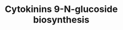 ---
annotations:
- id: PW:0000002
  parent: classic metabolic pathway
  type: Pathway Ontology
  value: classic metabolic pathway
authors:
- Anwesha
- Susan
- Eweitz
description: This event has been computationally inferred from an event that has been
  demonstrated in another species.<p>The inference is based on Ensembl Compara orthology
  projection. Briefly, reactions for which all involved PhysicalEntities (in input,
  output and catalyst) have a mapped ortholog or paralog are inferred to the other
  species. High-level events are also inferred for these events to allow for easier
  navigation.<p>Details of projection methods and parameters may be found <a href="/projection.html">here.</a><p>  Source:[http://plantreactome.gramene.org/
  Plant Reactome].
last-edited: 2021-05-26
organisms:
- Arabidopsis thaliana
redirect_from:
- /index.php/Pathway:WP3055
- /instance/WP3055
revision: null
schema-jsonld:
- '@context': https://schema.org/
  '@id': https://wikipathways.github.io/pathways/WP3055.html
  '@type': Dataset
  creator:
    '@type': Organization
    name: WikiPathways
  description: This event has been computationally inferred from an event that has
    been demonstrated in another species.<p>The inference is based on Ensembl Compara
    orthology projection. Briefly, reactions for which all involved PhysicalEntities
    (in input, output and catalyst) have a mapped ortholog or paralog are inferred
    to the other species. High-level events are also inferred for these events to
    allow for easier navigation.<p>Details of projection methods and parameters may
    be found <a href="/projection.html">here.</a><p>  Source:[http://plantreactome.gramene.org/
    Plant Reactome].
  keywords:
  - UDP
  - UDP-Glc
  - benzyladenine
  - benzyladenine-9-N-glucoside
  - cis-zeatin
  - cis-zeatin-9-N-glucoside
  - dihydrozeatin
  - dihydrozeatin-9-N-glucoside
  - glucosyltransferase
  - isopentenyladenine
  - isopentenyladenine-9-N-glucoside
  - kinetin
  - kinetin-9-N-glucoside
  - trans-zeatin
  - trans-zeatin-9-N-glucoside
  license: CC0
  name: Cytokinins 9-N-glucoside biosynthesis
seo: CreativeWork
title: Cytokinins 9-N-glucoside biosynthesis
wpid: WP3055
---